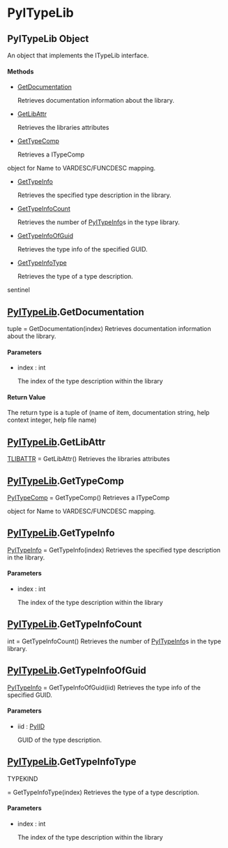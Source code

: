 # PyITypeLib


## PyITypeLib Object

An object that implements the ITypeLib interface\.

#### Methods

  - [GetDocumentation](PyITypeLib.md#pyitypelibgetdocumentation)

    Retrieves documentation information about the library\.&nbsp;

  - [GetLibAttr](PyITypeLib.md#pyitypelibgetlibattr)

    Retrieves the libraries attributes&nbsp;

  - [GetTypeComp](PyITypeLib.md#pyitypelibgettypecomp)

    Retrieves a ITypeComp

 object for Name to VARDESC/FUNCDESC mapping\.&nbsp;

  - [GetTypeInfo](PyITypeLib.md#pyitypelibgettypeinfo)

    Retrieves the specified type description in the library\.&nbsp;

  - [GetTypeInfoCount](PyITypeLib.md#pyitypelibgettypeinfocount)

    Retrieves the number of [PyITypeInfo](PyITypeInfo.md)s in the type library\.&nbsp;

  - [GetTypeInfoOfGuid](PyITypeLib.md#pyitypelibgettypeinfoofguid)

    Retrieves the type info of the specified GUID\.&nbsp;

  - [GetTypeInfoType](PyITypeLib.md#pyitypelibgettypeinfotype)

    Retrieves the type of a type description\. 

sentinel&nbsp;




## [PyITypeLib](PyITypeLib.md#pyitypelib)\.GetDocumentation

tuple = GetDocumentation\(index\)
Retrieves documentation information about the library\.

#### Parameters

  - index : int

    The index of the type description within the library

#### Return Value
The return type is a tuple of \(name of item, documentation string, help context integer, help file name\)


## [PyITypeLib](PyITypeLib.md#pyitypelib)\.GetLibAttr

[TLIBATTR](TLIBATTR.md) = GetLibAttr\(\)
Retrieves the libraries attributes


## [PyITypeLib](PyITypeLib.md#pyitypelib)\.GetTypeComp

[PyITypeComp](PyITypeComp.md) = GetTypeComp\(\)
Retrieves a ITypeComp

 object for Name to VARDESC/FUNCDESC mapping\.


## [PyITypeLib](PyITypeLib.md#pyitypelib)\.GetTypeInfo

[PyITypeInfo](PyITypeInfo.md) = GetTypeInfo\(index\)
Retrieves the specified type description in the library\.

#### Parameters

  - index : int

    The index of the type description within the library


## [PyITypeLib](PyITypeLib.md#pyitypelib)\.GetTypeInfoCount

int = GetTypeInfoCount\(\)
Retrieves the number of [PyITypeInfo](PyITypeInfo.md)s in the type library\.


## [PyITypeLib](PyITypeLib.md#pyitypelib)\.GetTypeInfoOfGuid

[PyITypeInfo](PyITypeInfo.md) = GetTypeInfoOfGuid\(iid\)
Retrieves the type info of the specified GUID\.

#### Parameters

  - iid : [PyIID](PyIID.md)

    GUID of the type description\.


## [PyITypeLib](PyITypeLib.md#pyitypelib)\.GetTypeInfoType

TYPEKIND

 = GetTypeInfoType\(index\)
Retrieves the type of a type description\.

#### Parameters

  - index : int

    The index of the type description within the library